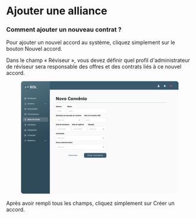 # Ajouter une alliance

### Comment ajouter un nouveau contrat ?

Pour ajouter un nouvel accord au système, cliquez simplement sur le bouton Nouvel accord.&#x20;

Dans le champ « Réviseur », vous devez définir quel profil d'administrateur de réviseur sera responsable des offres et des contrats liés à ce nouvel accord.

<figure><img src="../../../.gitbook/assets/Novo Convenio.png" alt=""><figcaption></figcaption></figure>

Après avoir rempli tous les champs, cliquez simplement sur Créer un accord.
